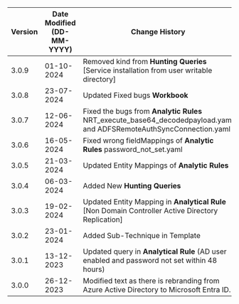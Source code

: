 | **Version** | **Date Modified (DD-MM-YYYY)** | **Change History**                                                                         |
|-------------|--------------------------------|--------------------------------------------------------------------------------------------|
| 3.0.9       | 01-10-2024                     | Removed kind from  **Hunting Queries** [Service installation from user writable directory] |
| 3.0.8       | 23-07-2024                     | Updated Fixed bugs **Workbook** 												|
| 3.0.7       | 12-06-2024                     | Fixed the bugs from **Analytic Rules** NRT_execute_base64_decodedpayload.yaml and ADFSRemoteAuthSyncConnection.yaml |												
| 3.0.6       | 16-05-2024                     | Fixed wrong fieldMappings of **Analytic Rules** password_not_set.yaml						|												
| 3.0.5       | 21-03-2024                     | Updated Entity Mappings of **Analytic Rules** 												|					|
| 3.0.4       | 06-03-2024                     | Added New **Hunting Queries**																	|
| 3.0.3       | 19-02-2024                     | Updated Entity Mapping in 	**Analytical Rule** [Non Domain Controller Active Directory Replication]														|
| 3.0.2       | 23-01-2024                     | Added Sub-Technique in Template															|
| 3.0.1       | 13-12-2023                     | Updated query in **Analytical Rule** (AD user enabled and password not set within 48 hours)|
| 3.0.0       | 26-12-2023                     | Modified text as there is rebranding from Azure Active Directory to Microsoft Entra ID.                   |                             
         
                                                                                                                 
